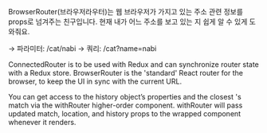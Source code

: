 BrowserRouter(브라우저라우터)는 웹 브라우저가 가지고 있는 주소 관련 정보를 props로 넘겨주는 친구입니다.
현재 내가 어느 주소를 보고 있는 지 쉽게 알 수 있게 도와줘요.


→ 파라미터: /cat/nabi
→ 쿼리: /cat?name=nabi


ConnectedRouter is to be used with Redux and can synchronize router state with a Redux store.
BrowserRouter is the 'standard' React router for the browser, to keep the UI in sync with the current URL.


You can get access to the history object’s properties and the closest <Route>'s match via the withRouter higher-order component. withRouter will pass updated match, location, and history props to the wrapped component whenever it renders.
